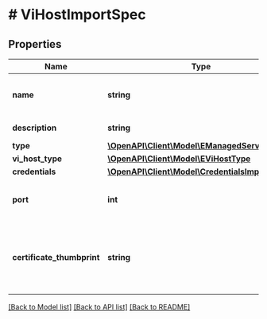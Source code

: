 # # ViHostImportSpec

## Properties

Name | Type | Description | Notes
------------ | ------------- | ------------- | -------------
**name** | **string** | Full DNS name or IP address of the server. |
**description** | **string** | Description of the server. |
**type** | [**\OpenAPI\Client\Model\EManagedServerType**](EManagedServerType.md) |  |
**vi_host_type** | [**\OpenAPI\Client\Model\EViHostType**](EViHostType.md) |  |
**credentials** | [**\OpenAPI\Client\Model\CredentialsImportModel**](CredentialsImportModel.md) |  |
**port** | **int** | Port used to communicate with the server. | [optional]
**certificate_thumbprint** | **string** | [Optional] Certificate thumbprint used to verify the server identity. | [optional]

[[Back to Model list]](../../README.md#models) [[Back to API list]](../../README.md#endpoints) [[Back to README]](../../README.md)
